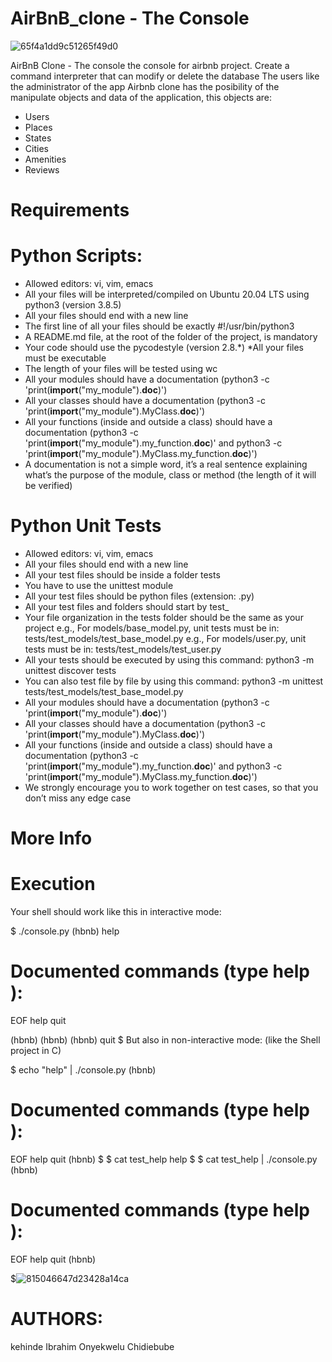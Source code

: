 # AirBnB_clone - The Console

![65f4a1dd9c51265f49d0](https://user-images.githubusercontent.com/85700432/182385235-7500ee30-e971-4a89-a304-1c53b99135f3.png)


AirBnB Clone - The console
the console for airbnb project. Create a command interpreter that can modify or delete the database The users like the administrator of the app Airbnb clone has the posibility of the manipulate objects and data of the application, this objects are:

* Users 
* Places
* States
* Cities
* Amenities
* Reviews

# Requirements
# Python Scripts:
* Allowed editors: vi, vim, emacs
* All your files will be interpreted/compiled on Ubuntu 20.04 LTS using python3 (version 3.8.5)
* All your files should end with a new line
* The first line of all your files should be exactly #!/usr/bin/python3
* A README.md file, at the root of the folder of the project, is mandatory
* Your code should use the pycodestyle (version 2.8.*)
*All your files must be executable
* The length of your files will be tested using wc
* All your modules should have a documentation (python3 -c 'print(__import__("my_module").__doc__)')
* All your classes should have a documentation (python3 -c 'print(__import__("my_module").MyClass.__doc__)')
* All your functions (inside and outside a class) should have a documentation (python3 -c 'print(__import__("my_module").my_function.__doc__)' and python3 -c 'print(__import__("my_module").MyClass.my_function.__doc__)')
* A documentation is not a simple word, it’s a real sentence explaining what’s the purpose of the module, class or method (the length of it will be verified)

# Python Unit Tests
* Allowed editors: vi, vim, emacs
* All your files should end with a new line
* All your test files should be inside a folder tests
* You have to use the unittest module
* All your test files should be python files (extension: .py)
* All your test files and folders should start by test_
* Your file organization in the tests folder should be the same as your project
e.g., For models/base_model.py, unit tests must be in: tests/test_models/test_base_model.py
e.g., For models/user.py, unit tests must be in: tests/test_models/test_user.py
* All your tests should be executed by using this command: python3 -m unittest discover tests
* You can also test file by file by using this command: python3 -m unittest tests/test_models/test_base_model.py
* All your modules should have a documentation (python3 -c 'print(__import__("my_module").__doc__)')
* All your classes should have a documentation (python3 -c 'print(__import__("my_module").MyClass.__doc__)')
* All your functions (inside and outside a class) should have a documentation (python3 -c 'print(__import__("my_module").my_function.__doc__)' and python3 -c 'print(__import__("my_module").MyClass.my_function.__doc__)')
* We strongly encourage you to work together on test cases, so that you don’t miss any edge case

# More Info
# Execution
Your shell should work like this in interactive mode:

$ ./console.py
(hbnb) help

Documented commands (type help <topic>):
========================================
EOF  help  quit

(hbnb) 
(hbnb) 
(hbnb) quit
$
But also in non-interactive mode: (like the Shell project in C)

$ echo "help" | ./console.py
(hbnb)

Documented commands (type help <topic>):
========================================
EOF  help  quit
(hbnb) 
$
$ cat test_help
help
$
$ cat test_help | ./console.py
(hbnb)

Documented commands (type help <topic>):
========================================
EOF  help  quit
(hbnb) 

$![815046647d23428a14ca](https://user-images.githubusercontent.com/85700432/182385028-b30a1fe6-8517-49ba-bc52-d03a64a2655f.png)

# AUTHORS:
kehinde Ibrahim
Onyekwelu Chidiebube
